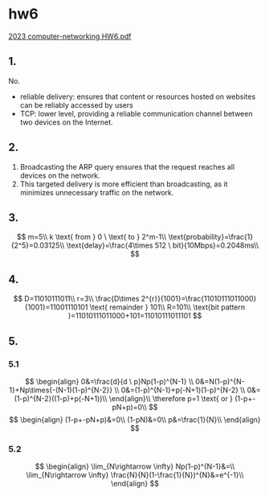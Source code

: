 # hw6

[2023 computer-networking HW6.pdf](../../assets/pdf/computer_networkingHW6.pdf)

## 1.
No.
* reliable delivery:  ensures that content or resources hosted on websites can be reliably accessed by users
* TCP: lower level, providing a reliable communication channel between two devices on the Internet.

## 2.
1. Broadcasting the ARP query ensures that the request reaches all devices on the network.
2. This targeted delivery is more efficient than broadcasting, as it minimizes unnecessary traffic on the network.
## 3.
$$
m=5\\
k \text{ from } 0 \ \text{ to } 2^m-1\\
\text{probability}=\frac{1}{2^5}=0.03125\\
\text{delay}=\frac{4\times 512 \ bit}{10Mbps}=0.2048ms\\
$$
## 4.
$$
D=11010111011\\
r=3\\
\frac{D\times 2^{r}}{1001}=\frac{11010111011000}{1001}=11001110101 \text{ remainder } 101\\
R=101\\
\text{bit pattern }=11010111011000+101=11010111011101
$$
## 5.
### 5.1
$$
\begin{align}
0&=\frac{d}{d \ p}Np(1-p)^{N-1} \\
0&=N(1-p)^{N-1}+Np\times{-(N-1)(1-p)^{N-2}} \\
0&=(1-p)^{N-1}+p(-N+1)(1-p)^{N-2} \\
0&=(1-p)^{N-2}((1-p)+p(-N+1))\\
\end{align}\\
\therefore p=1 \text{ or } (1-p+-pN+p)=0\\
$$
$$
\begin{align}
(1-p+-pN+p)&=0\\
(1-pN)&=0\\
p&=\frac{1}{N}\\
\end{align}
$$

### 5.2
$$
\begin{align}
\lim_{N\rightarrow \infty} Np(1-p)^{N-1}&=\\
\lim_{N\rightarrow \infty} \frac{N}{N}(1-\frac{1}{N})^{N}&=e^{-1}\\
\end{align}
$$
